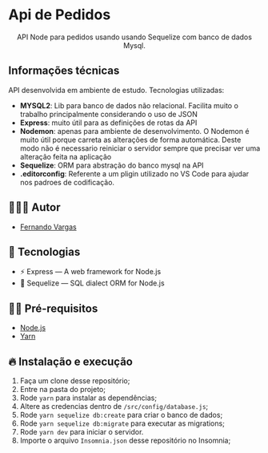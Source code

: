 # Api de Pedidos

<p align="center">API Node para pedidos usando usando Sequelize com banco de dados Mysql.</p>

## Informações técnicas

API desenvolvida em ambiente de estudo. Tecnologias utilizadas:

* **MYSQL2**: Lib para banco de dados não relacional. Facilita muito o trabalho principalmente considerando o uso de JSON
* **Express**: muito útil para as definições de rotas da API
* **Nodemon**: apenas para ambiente de desenvolvimento. O Nodemon é muito útil porque carreta as alterações de forma automática. Deste modo não é necessario reiniciar o servidor sempre que precisar ver uma alteração feita na aplicação
* **Sequelize**: ORM para abstração do banco mysql na API
* **.editorconfig**: Referente a um pligin utilizado no VS Code para ajudar nos padroes de codificação.

## 👨🏼‍💻 Autor

- [Fernando Vargas](https://github.com/fernandovrgas)

## 🚀 Tecnologias

- ⚡ Express — A web framework for Node.js
- 💾 Sequelize — SQL dialect ORM for Node.js

## ✋🏻 Pré-requisitos

- [Node.js](https://nodejs.org/en/)
- [Yarn](https://yarnpkg.com/pt-BR/docs/install)

## 🔥 Instalação e execução

1. Faça um clone desse repositório;
2. Entre na pasta do projeto;
3. Rode `yarn` para instalar as dependências;
4. Altere as credencias dentro de `/src/config/database.js`;
5. Rode `yarn sequelize db:create` para criar o banco de dados;
6. Rode `yarn sequelize db:migrate` para executar as migrations;
7. Rode `yarn dev` para iniciar o servidor.
8. Importe o arquivo `Insomnia.json` desse repositório no Insomnia;